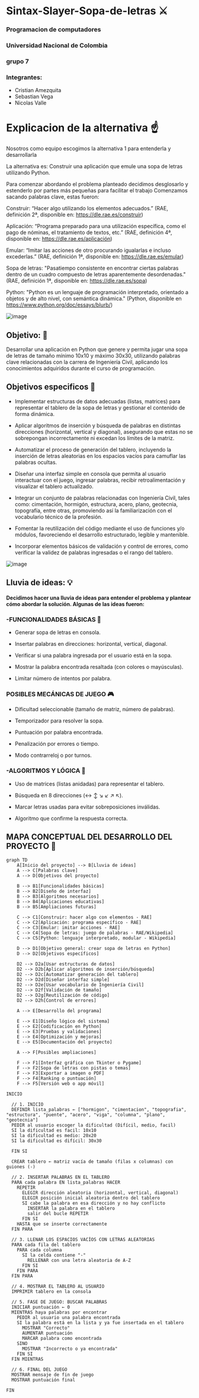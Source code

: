 # Sintax-Slayer-Sopa-de-letras ⚔️

### Programacion de computadores

### Universidad Nacional de Colombia

### grupo 7

### Integrantes: 
- Cristian Amezquita
- Sebastian Vega
- Nicolas Valle

# Explicacion de la alternativa ☝️
Nosotros como equipo escogimos la alternativa 1 para entenderla y desarrollarla

La alternativa es: Construir una aplicación que emule una sopa de letras utilizando Python.

Para comenzar abordando el problema planteado decidimos desglosarlo y estenderlo por partes más pequeñas para facilitar el trabajo
Comenzamos sacando palabras clave, estas fueron: 

Construir: “Hacer algo utilizando los elementos adecuados.” (RAE, definición 2ª, disponible en: https://dle.rae.es/construir)

Aplicación: “Programa preparado para una utilización específica, como el pago de nóminas, el tratamiento de textos, etc.” (RAE, definición 4ª, disponible en: https://dle.rae.es/aplicación)

Emular: “Imitar las acciones de otro procurando igualarlas e incluso excederlas.” (RAE, definición 1ª, disponible en: https://dle.rae.es/emular)

Sopa de letras: "Pasatiempo consistente en encontrar ciertas palabras dentro de un cuadro compuesto de letras aparentemente desordenadas." (RAE, definición 1ª, disponible en: https://dle.rae.es/sopa)

Python: "Python es un lenguaje de programación interpretado, orientado a objetos y de alto nivel, con semántica dinámica." (Python, disponible en https://www.python.org/doc/essays/blurb/)

![image](https://github.com/user-attachments/assets/d5afc8ca-5baf-4f2d-ba82-7c76509bb56f)

## Objetivo: 📌
Desarrollar una aplicación en Python que genere y permita jugar una sopa de letras de tamaño mínimo 10x10 y máximo 30x30, utilizando palabras clave relacionadas con la carrera de Ingeniería Civil, aplicando los conocimientos adquiridos durante el curso de programación.

## Objetivos especificos 📎
- Implementar estructuras de datos adecuadas (listas, matrices) para representar el tablero de la sopa de letras y gestionar el contenido de forma dinámica.

- Aplicar algoritmos de inserción y búsqueda de palabras en distintas direcciones (horizontal, vertical y diagonal), asegurando que estas no se sobrepongan incorrectamente ni excedan los límites de la matriz.

- Automatizar el proceso de generación del tablero, incluyendo la inserción de letras aleatorias en los espacios vacíos para camuflar las palabras ocultas.

- Diseñar una interfaz simple en consola que permita al usuario interactuar con el juego, ingresar palabras, recibir retroalimentación y visualizar el tablero actualizado.

- Integrar un conjunto de palabras relacionadas con Ingeniería Civil, tales como: cimentación, hormigón, estructura, acero, plano, geotecnia, topografía, entre otras, promoviendo así la familiarización con el vocabulario técnico de la profesión.

- Fomentar la reutilización del código mediante el uso de funciones y/o módulos, favoreciendo el desarrollo estructurado, legible y mantenible.

- Incorporar elementos básicos de validación y control de errores, como verificar la validez de palabras ingresadas o el rango del tablero.

![image](https://github.com/user-attachments/assets/cd79d883-b451-4d22-97b3-672ce2ba738d)


## Lluvia de ideas: 💡

#### Decidimos hacer una lluvia de ideas para entender el problema y plantear cómo abordar la solución. Algunas de las ideas fueron: 

### -FUNCIONALIDADES BÁSICAS 🧾
- Generar sopa de letras en consola.

- Insertar palabras en direcciones: horizontal, vertical, diagonal.

- Verificar si una palabra ingresada por el usuario está en la sopa.

- Mostrar la palabra encontrada resaltada (con colores o mayúsculas).

- Limitar número de intentos por palabra.

### POSIBLES MECÁNICAS DE JUEGO 🎮
- Dificultad seleccionable (tamaño de matriz, número de palabras).

- Temporizador para resolver la sopa.

- Puntuación por palabra encontrada.

- Penalización por errores o tiempo.

- Modo contrarreloj o por turnos.

### -ALGORITMOS Y LÓGICA 🔡
- Uso de matrices (listas anidadas) para representar el tablero.

- Búsqueda en 8 direcciones (↔ ↕ ↘ ↙ ↗ ↖).

- Marcar letras usadas para evitar sobreposiciones inválidas.

- Algoritmo que confirme la respuesta correcta.

## MAPA CONCEPTUAL DEL DESARROLLO DEL PROYECTO 📢
```mermaid 
graph TD
    A[Inicio del proyecto] --> B[Lluvia de ideas]
    A --> C[Palabras clave]
    A --> D[Objetivos del proyecto]

    B --> B1[Funcionalidades básicas]
    B --> B2[Diseño de interfaz]
    B --> B3[Algoritmos necesarios]
    B --> B4[Aplicaciones educativas]
    B --> B5[Ampliaciones futuras]

    C --> C1[Construir: hacer algo con elementos - RAE]
    C --> C2[Aplicación: programa específico - RAE]
    C --> C3[Emular: imitar acciones - RAE]
    C --> C4[Sopa de letras: juego de palabras - RAE/Wikipedia]
    C --> C5[Python: lenguaje interpretado, modular - Wikipedia]

    D --> D1[Objetivo general: crear sopa de letras en Python]
    D --> D2[Objetivos específicos]
    
    D2 --> D2a[Usar estructuras de datos]
    D2 --> D2b[Aplicar algoritmos de inserción/búsqueda]
    D2 --> D2c[Automatizar generación del tablero]
    D2 --> D2d[Diseñar interfaz simple]
    D2 --> D2e[Usar vocabulario de Ingeniería Civil]
    D2 --> D2f[Validación de tamaño]
    D2 --> D2g[Reutilización de código]
    D2 --> D2h[Control de errores]

    A --> E[Desarrollo del programa]

    E --> E1[Diseño lógico del sistema]
    E --> E2[Codificación en Python]
    E --> E3[Pruebas y validaciones]
    E --> E4[Optimización y mejoras]
    E --> E5[Documentación del proyecto]

    A --> F[Posibles ampliaciones]

    F --> F1[Interfaz gráfica con Tkinter o Pygame]
    F --> F2[Sopa de letras con pistas o temas]
    F --> F3[Exportar a imagen o PDF]
    F --> F4[Ranking o puntuación]
    F --> F5[Versión web o app móvil]
```


```
INICIO

  // 1. INICIO
  DEFINIR lista_palabras ← ["hormigon", "cimentacion", "topografia", "estructura", "puente", "acero", "viga", "columna", "plano", "geotecnia"]
  PEDIR al usuario escoger la dificultad (Difícil, medio, facil)
  SI la dificultad es facil: 10x10
  SI la dificultad es medio: 20x20
  SI la dificultad es difícil: 30x30
   
  FIN SI

  CREAR tablero ← matriz vacía de tamaño (filas x columnas) con guiones (-)

  // 2. INSERTAR PALABRAS EN EL TABLERO
  PARA cada palabra EN lista_palabras HACER
    REPETIR
      ELEGIR dirección aleatoria (horizontal, vertical, diagonal)
      ELEGIR posición inicial aleatoria dentro del tablero
      SI cabe la palabra en esa dirección y no hay conflicto
        INSERTAR la palabra en el tablero
        salir del bucle REPETIR
      FIN SI
    HASTA que se inserte correctamente
  FIN PARA

  // 3. LLENAR LOS ESPACIOS VACÍOS CON LETRAS ALEATORIAS
  PARA cada fila del tablero
    PARA cada columna
      SI la celda contiene "-"
        RELLENAR con una letra aleatoria de A-Z
      FIN SI
    FIN PARA
  FIN PARA

  // 4. MOSTRAR EL TABLERO AL USUARIO
  IMPRIMIR tablero en la consola

  // 5. FASE DE JUEGO: BUSCAR PALABRAS
  INICIAR puntuación ← 0
  MIENTRAS haya palabras por encontrar
    PEDIR al usuario una palabra encontrada
    SI la palabra está en la lista y ya fue insertada en el tablero
      MOSTRAR "Correcto"
      AUMENTAR puntuación
      MARCAR palabra como encontrada
    SINO
      MOSTRAR "Incorrecto o ya encontrada"
    FIN SI
  FIN MIENTRAS

  // 6. FINAL DEL JUEGO
  MOSTRAR mensaje de fin de juego
  MOSTRAR puntuación final

FIN
```
